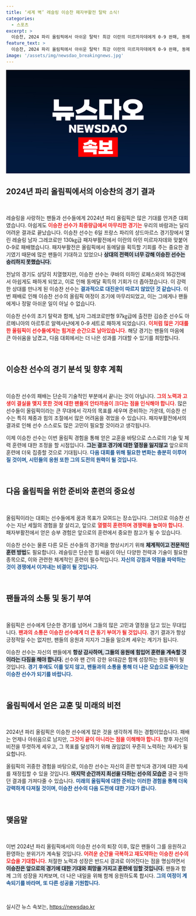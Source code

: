 ```yaml
---
title: ‘세계 벽’ 레슬링 이승찬 패자부활전 탈락 소식!
categories:
  - 스포츠
excerpt: >
  이승찬, 2024 파리 올림픽에서 아쉬운 탈락! 최강 이란의 미르자자데에게 0-9 완패, 동메달 도전 무산. 그레코로만 97㎏급 김승준도 조기 탈락하며 한국 레슬링의 bitter한 순간을 맞이했다.
feature_text: >
  이승찬, 2024 파리 올림픽에서 아쉬운 탈락! 최강 이란의 미르자자데에게 0-9 완패, 동메달 도전 무산. 그레코로만 97㎏급 김승준도 조기 탈락하며 한국 레슬링의 bitter한 순간을 맞이했다.
image: '/assets/img/newsdao_breakingnews.jpg'
---
```


<p><img src="/assets/img/newsdao_breakingnews.jpg" alt="implanttips 속보" /></p>

<h2 data-ke-size="size26">2024년 파리 올림픽에서의 이승찬의 경기 결과</h2>

<p data-ke-size="size16">&nbsp;</p>

<p>레슬링을 사랑하는 팬들과 선수들에게 2024년 파리 올림픽은 많은 기대를 안겨준 대회였습니다. 아쉽게도 <b><span style="color: #ee2323;">이승찬 선수가 최중량급에서 마무리한 경기는</span></b> 우리의 바람과는 달리 어려운 결과로 끝났습니다. 이승찬 선수는 6일 프랑스 파리의 샹드마르스 경기장에서 열린 레슬링 남자 그레코로만 130㎏급 패자부활전에서 이란의 아민 미르자자데와 맞붙어 0-9로 패배했습니다. 패자부활전은 올림픽에서 동메달을 획득할 기회를 주는 중요한 경기였기 때문에 많은 팬들이 기대하고 있었으나 <b><span style="background-color: #21538527;">상대의 전력이 너무 강해 이승찬 선수는 승리하지 못했습니다.</span></b> </p>

<p>전날의 경기도 상당히 치열했지만, 이승찬 선수는 쿠바의 미하인 로페스와의 16강전에서 아쉽게도 패하게 되었고, 이로 인해 동메달 획득의 기회가 더 좁아졌습니다. 이 강력한 상대를 만나게 된 이승찬 선수는 <b><span style="color: #1a5490;">결과적으로 대진운이 따르지 않았던 것 같습니다.</span></b> 이번 패배로 인해 이승찬 선수의 올림픽 여정이 조기에 마무리되었고, 이는 그에게나 팬들에게나 정말 아쉬운 일이 아닐 수 없습니다.</p>

<p>이승찬 선수의 조기 탈락과 함께, 남자 그레코로만형 97㎏급에 출전한 김승준 선수도 아르메니아의 아르투르 알렉사냔에게 0-9 세트로 패하게 되었습니다. <b><span style="color: #ee2323;">이처럼 많은 기대를 한 올림픽이 선수들에게는 힘겨운 순간으로 남아있습니다.</span></b> 해당 경기는 팬들의 마음에 큰 아쉬움을 남겼고, 다음 대회에서는 더 나은 성과를 기대할 수 있기를 희망합니다. </p>

<p data-ke-size="size16">&nbsp;</p>

<h2 data-ke-size="size26">이승찬 선수의 경기 분석 및 향후 계획</h2>

<p data-ke-size="size16">&nbsp;</p>

<p>이승찬 선수의 패배는 단순히 기술적인 부분에서 끝나는 것이 아닙니다. <b><span style="color: #ee2323;">그의 노력과 고생이 결실을 맺지 못한 것에 대한 팬들의 안타까움이 크다는 점을 인식해야 합니다.</span></b> 많은 선수들이 올림픽이라는 큰 무대에서 각자의 목표를 세우며 준비하는 가운데, 이승찬 선수는 특히 체중과 힘의 조절에서 많은 어려움을 겪었을 수 있습니다. 패자부활전에서의 결과로 인해 선수 스스로도 많은 고민이 필요할 것이라고 생각됩니다.</p>

<p>이제 이승찬 선수는 이번 올림픽 경험을 통해 얻은 교훈을 바탕으로 스스로의 기술 및 체력 훈련에 대한 조정을 할 시점입니다. <b><span style="background-color: #21538527;">그는 결코 경기에 대한 열정을 잃지않고</span></b> 앞으로의 훈련에 더욱 집중할 것으로 기대됩니다. <b><span style="color: #1a5490;">다음 대회를 위해 필요한 변화는 충분히 이루어질 것이며, 시민들의 응원 또한 그의 도전의 원력이 될 것입니다.</span></b></p>

<p data-ke-size="size16">&nbsp;</p>

<h2 data-ke-size="size26">다음 올림픽을 위한 준비와 훈련의 중요성</h2>

<p data-ke-size="size16">&nbsp;</p>

<p>올림픽이라는 대회는 선수들에게 꿈과 목표가 모여드는 장소입니다. 그러므로 이승찬 선수는 지난 세월의 경험을 잘 살리고, 앞으로 <b><span style="color: #ee2323;">열렬히 훈련하며 경쟁력을 높여야 합니다.</span></b> 패자부활전에서 얻은 승부 경험은 앞으로의 훈련에서 중요한 참고가 될 수 있습니다.</p>

<p>이승찬 선수는 물론 다른 모든 선수들의 경기력을 향상시키기 위해 <b><span style="background-color: #21538527;">체계적이고 전문적인 훈련 방법</span></b>도 필요합니다. 레슬링은 단순한 힘 싸움이 아닌 다양한 전략과 기술이 필요한 종목으로, 이와 관련한 체계적인 훈련이 필수적입니다. <b><span style="color: #1a5490;">자신의 강점과 약점을 파악하는 것이 경쟁에서 이겨내는 비결이 될 것입니다.</span></b></p>

<p data-ke-size="size16">&nbsp;</p>

<h2 data-ke-size="size26">팬들과의 소통 및 동기 부여</h2>

<p data-ke-size="size16">&nbsp;</p>

<p>올림픽은 선수에게 단순한 경기를 넘어서 그들의 많은 고민과 열정을 담고 있는 무대입니다. <b><span style="color: #ee2323;">팬과의 소통은 이승찬 선수에게 더 큰 동기 부여가 될 것입니다.</span></b> 경기 결과가 항상 긍정적일 수는 없지만, 팬들의 응원과 지지가 그들을 일으켜 세우는 계기가 됩니다.</p>

<p>이승찬 선수는 자신의 팬들에게 <b><span style="background-color: #21538527;">항상 감사하며, 그들의 응원에 힘입어 훈련을 계속할 것이라는 다짐을 해야 합니다.</span></b> 선수와 팬 간의 강한 유대감은 함께 성장하는 원동력이 될 것입니다. <b><span style="color: #1a5490;">경기 후에도 이를 잊지 않고, 팬들과의 소통을 통해 더 나은 모습으로 돌아오는 이승찬 선수가 되기를 바랍니다.</span></b></p>

<p data-ke-size="size16">&nbsp;</p>

<h2 data-ke-size="size26">올림픽에서 얻은 교훈 및 미래의 비전</h2>

<p data-ke-size="size16">&nbsp;</p>

<p>2024년 파리 올림픽은 이승찬 선수에게 많은 것을 생각하게 하는 경험이었습니다. 패배는 언제나 아쉬움으로 남지만, <b><span style="color: #ee2323;">그것이 끝이 아니라는 점을 이해해야 합니다.</span></b> 향후 자신의 비전을 뚜렷하게 세우고, 그 목표를 달성하기 위해 끊임없이 꾸준히 노력하는 자세가 필요합니다.</p>

<p>올림픽의 귀중한 경험을 바탕으로, 이승찬 선수는 자신의 훈련 방식과 경기에 대한 자세를 재정립할 수 있을 것입니다. <b><span style="background-color: #21538527;">마지막 순간까지 최선을 다하는 선수의 모습은</span></b> 결국 원하던 결과를 가져다줄 수 있습니다. <b><span style="color: #1a5490;">미래의 올림픽에 대한 준비는 이러한 경험을 통해 더욱 강력하게 다져질 것이며, 이승찬 선수의 다음 도전에 대한 기대가 큽니다.</span></b></p>

<p data-ke-size="size16">&nbsp;</p>

<h2 data-ke-size="size26">맺음말</h2>

<p data-ke-size="size16">&nbsp;</p>

<p>이번 2024년 파리 올림픽에서의 이승찬 선수의 퇴장 이후, 많은 팬들이 그를 응원하고 환영하는 분위기가 계속될 것입니다. <b><span style="color: #ee2323;">어려운 순간을 극복하고 재도약하는 이승찬 선수의 모습을 기대합니다.</span></b> 처절한 노력과 성장은 반드시 결과로 이어진다는 점을 명심하면서 <b><span style="background-color: #21538527;">이승찬은 앞으로의 경기에 대한 기대와 희망을 가지고 훈련에 임할 것입니다.</span></b> 팬들과 함께 그의 성장을 지켜보며, 더 나은 내일을 위해 함께 응원하도록 합시다. <b><span style="color: #1a5490;">그의 여정이 계속되기를 바라며, 또 다른 성공을 기원합니다.</span></b> </p>

<p data-ke-size="size16">&nbsp;</p>
실시간 뉴스 속보는, <a href="https://newsdao.kr" rel="dofollow">https://newsdao.kr</a>


